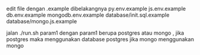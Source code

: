 edit file dengan .example dibelakangnya
py.env.example
js.env.example
db.env.example
mongodb.env.example
database/init.sql.example
database/mongo.js.example

jalan ./run.sh param1
dengan param1 berupa postgres atau mongo , jika postgres maka menggunakan database postgres jika mongo menggunakan mongo
